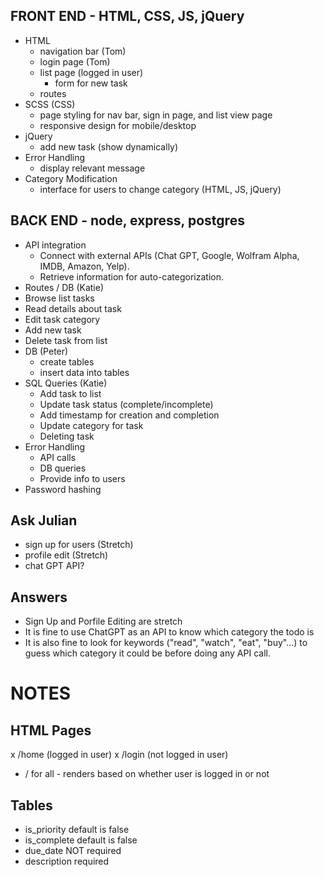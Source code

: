 ## FRONT END - HTML, CSS, JS, jQuery

- HTML
  - navigation bar (Tom)
  - login page (Tom)
  - list page (logged in user)
    - form for new task
  - routes
- SCSS (CSS)
  - page styling for nav bar, sign in page, and list view page
  - responsive design for mobile/desktop
- jQuery
  - add new task (show dynamically)
- Error Handling
  - display relevant message
- Category Modification
  - interface for users to change category (HTML, JS, jQuery)

## BACK END - node, express, postgres

- API integration
  - Connect with external APIs (Chat GPT, Google, Wolfram Alpha, IMDB, Amazon, Yelp).
  - Retrieve information for auto-categorization.
- Routes / DB (Katie)
 - Browse list tasks
 - Read details about task
 - Edit task category
 - Add new task
 - Delete task from list
- DB (Peter)
  - create tables
  - insert data into tables
- SQL Queries (Katie)
  - Add task to list
  - Update task status (complete/incomplete)
  - Add timestamp for creation and completion
  - Update category for task
  - Deleting task
- Error Handling
  - API calls
  - DB queries
  - Provide info to users
- Password hashing


## Ask Julian
- sign up for users (Stretch)
- profile edit (Stretch)
- chat GPT API?

## Answers
- Sign Up and Porfile Editing are stretch
- It is fine to use ChatGPT as an API to know which category the todo is
- It is also fine to look for keywords ("read", "watch", "eat", "buy"...) to guess which category it could be before doing any API call.

# NOTES

## HTML Pages
x /home (logged in user)
x /login (not logged in user)
- / for all - renders based on whether user is logged in or not

## Tables
- is_priority default is false
- is_complete default is false
- due_date NOT required
- description required